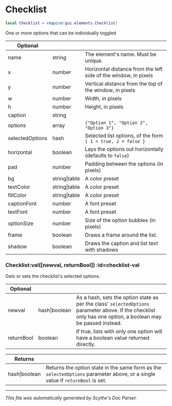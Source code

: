 # Checklist
```lua
local Checklist = require(gui.elements.Checklist)
```
One or more options that can be individually toggled

| **Optional** | []() | []() |
| --- | --- | --- |
| name | string | The element's name. Must be unique. |
| x | number | Horizontal distance from the left side of the window, in pixels |
| y | number | Vertical distance from the top of the window, in pixels |
| w | number | Width, in pixels |
| h | number | Height, in pixels |
| caption | string |  |
| options | array | `{"Option 1", "Option 2", "Option 3"}` |
| selectedOptions | hash | Selected list options, of the form `{ 1 = true, 2 = false }` |
| horizontal | boolean | Lays the options out horizontally (defaults to `false`) |
| pad | number | Padding between the options (in pixels) |
| bg | string&#124;table | A color preset |
| textColor | string&#124;table | A color preset |
| fillColor | string&#124;table | A color preset |
| captionFont | number | A font preset |
| textFont | number | A font preset |
| optionSize | number | Size of the option bubbles (in pixels) |
| frame | boolean | Draws a frame around the list. |
| shadow | boolean | Draws the caption and list text with shadows |
<section class="segment">

### Checklist:val([newval, returnBool]) :id=checklist-val

Gets or sets the checklist's selected options.

| **Optional** | []() | []() |
| --- | --- | --- |
| newval | hash&#124;boolean | As a hash, sets the option state as per the class' `selectedOptions` parameter above. If the checklist only has one option, a boolean may be passed instead. |
| returnBool | boolean | If true, lists with only one option will have a boolean value returned directly. |

| **Returns** | []() |
| --- | --- |
| hash&#124;boolean | Returns the option state in the same form as the `selectedOptions` parameter above, or a single value if `returnBool` is set. |

</section>

----
_This file was automatically generated by Scythe's Doc Parser._
